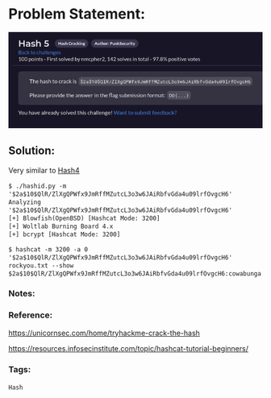 # Problem Statement:
![question](https://raw.githubusercontent.com/0x41head/CTF-Writeups/main/src/DOA2021ctf/Hash%20Cracking/Hash5/ques.png)

## Solution:

Very similar to [Hash4](https://0x41head.github.io/CTF-Writeups/book/DOA2021ctf/Hash%20Cracking/Hash4/hash4.html)

```
$ ./hashid.py -m '$2a$10$QlR/ZlXgQPWfx9JmRffMZutcL3o3w6JAiRbfvGda4u09lrfOvgcH6'
Analyzing '$2a$10$QlR/ZlXgQPWfx9JmRffMZutcL3o3w6JAiRbfvGda4u09lrfOvgcH6'
[+] Blowfish(OpenBSD) [Hashcat Mode: 3200]
[+] Woltlab Burning Board 4.x 
[+] bcrypt [Hashcat Mode: 3200]
```

```
$ hashcat -m 3200 -a 0  '$2a$10$QlR/ZlXgQPWfx9JmRffMZutcL3o3w6JAiRbfvGda4u09lrfOvgcH6' rockyou.txt --show
$2a$10$QlR/ZlXgQPWfx9JmRffMZutcL3o3w6JAiRbfvGda4u09lrfOvgcH6:cowabunga
```

### Notes:

### Reference:
https://unicornsec.com/home/tryhackme-crack-the-hash

https://resources.infosecinstitute.com/topic/hashcat-tutorial-beginners/

### Tags:
`Hash` 